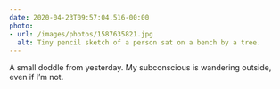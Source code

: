 ```yaml
---
date: 2020-04-23T09:57:04.516-00:00
photo:
- url: /images/photos/1587635821.jpg
  alt: Tiny pencil sketch of a person sat on a bench by a tree.
---
```

A small doddle from yesterday. My subconscious is wandering outside, even if I’m not.
